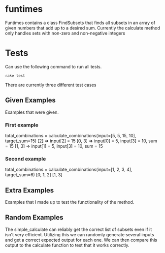 funtimes
========
Funtimes contains a class FindSubsets that finds all subsets in an array of given numbers that add up to a desired sum.
Currently the calculate method only handles sets with non-zero and non-negative integers

# Tests
Can use the following command to run all tests.
```
rake test
```
There are currently three different test cases
## Given Examples
Examples that were given.
### First example
total_combinations = calculate_combinations(input=[5, 5, 15, 10], target_sum=15)
[2]           => input[2] = 15
[0, 3]       => input[0] = 5, input[3] = 10, sum = 15
[1, 3]       => input[1] = 5, input[3] = 10, sum = 15
### Second example
total_combinations = calculate_combinations(input=[1, 2, 3, 4], target_sum=6)
[0, 1, 2]
[1, 3]
## Extra Examples
Examples that I made up to test the functionality of the method.
## Random Examples
The simple_calculate can reliably get the correct list of subsets even if it isn't very efficient. Utilizing this we can randomly generate several inputs and get a correct expected output for each one. We can then compare this output to the calculate function to test that it works correctly.